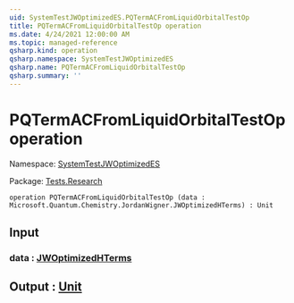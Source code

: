 ```yaml
---
uid: SystemTestJWOptimizedES.PQTermACFromLiquidOrbitalTestOp
title: PQTermACFromLiquidOrbitalTestOp operation
ms.date: 4/24/2021 12:00:00 AM
ms.topic: managed-reference
qsharp.kind: operation
qsharp.namespace: SystemTestJWOptimizedES
qsharp.name: PQTermACFromLiquidOrbitalTestOp
qsharp.summary: ''
---
```


# PQTermACFromLiquidOrbitalTestOp operation

Namespace: [SystemTestJWOptimizedES](xref:SystemTestJWOptimizedES)

Package: [Tests.Research](https://nuget.org/packages/Tests.Research)




```qsharp
operation PQTermACFromLiquidOrbitalTestOp (data : Microsoft.Quantum.Chemistry.JordanWigner.JWOptimizedHTerms) : Unit
```


## Input

### data : [JWOptimizedHTerms](xref:Microsoft.Quantum.Chemistry.JordanWigner.JWOptimizedHTerms)





## Output : [Unit](xref:microsoft.quantum.qsharp.valueliterals#unit-literal)

